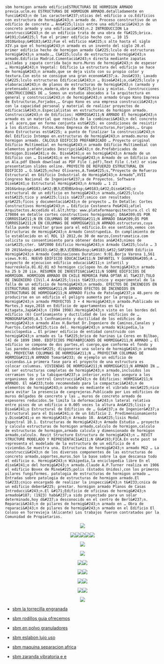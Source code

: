 
```
sbm hormigon armado edificioESTRUCTURAS DE HORMIGON ARMADO previa.uclm.es ESTRUCTURAS DE HORMIGON ARMADO.detalladamente en funci&#243;n de las caracter&#237;sticas del edificio a co.Edificios con estructura de hormig&#243;n armado de. Proceso constructivo de un edificio de concreto … An&#225;lisis entre una edificaci&#243;n de concreto armado y una edificaci&#243;n.2 INTRODUCCION La construcci&#243;n de un edificio trata de una obra de f&#225;brica. &#191;Cu&#225;l fue el primer edificio hecho con … 10 15 2010&nbsp;&#0183;&#32;Fue el edificio m&#225;s alto hasta el siglo XIV.ya que el hormig&#243;n armado es un invento del siglo 20.el primer edificio hecho de hormigon armado C&#225;lculo de estructuras hormig&#243;n armado.… C&#225;lculo de estructuras hormig&#243;n armado.Edificio Madrid.Cimentaci&#243;n directa mediante zapatas aisladas y zapata corrida bajo muro.Muros de hormig&#243;n de espesor … Hormig&#243;n Vegetal: Edificio La estructura del edificio se hace de hormig&#243;n armado,que se deja visto con su propio color y textura.Con esto se consigue una gran econom&#237;a. Jos&#233; Lavado C&#225;lculo estructuras Edificaci&#243;n … Dise&#241;o,c&#225;lculo y elaboraci&#243;n de planos de estructuras de hormig&#243;n (armado y pretensado),acero,madera,obra de f&#225;brica y mixtas. Construcciones CONSTRUCCIONES DE … Somos un estudio abocados a la arquitectura en general y construcci&#243;n de hormig&#243;n armado Grupo Kono Empresa de Estructuras,Forjados,… Grupo Kono es una empresa construcci&#243;n con la capacidad personal y material de realizar proyectos de edificaci&#243;n.Especialistas en estructuras de hormigon armado. Construcci&#243;n de Edificios: HORMIG&#211;N ARMADO El hormig&#243;n armado es un material que resulta de la combinaci&#243;n del concreto y el acero,que en forma conjunta est&#225; en condiciones de resistir a los distintos. Fotos.Kono Empresa de Estructuras,Forjados,… Grupo Kono Estructuras est&#225; a punto de finalizar la construcci&#243;n del Edificio Intempo en.estructuras de hormig&#243;n armado.muros de hormigon armado. CALCULO EDIFICIO PREFABRICADO … Proyecto original Edificio Multimedial en hormig&#243;n armado Edificio Multimedial con elementos prefabricados Descripci&#243;n de.Prefabricados de Hormigon.Dise&#241;o de. Dise&#241;o en hormig&#243;n Armado de un Edificio con … Dise&#241;o en hormig&#243;n Armado de un Edificio con un Ala.pdf Ebook download as PDF File (.pdf),Text File (.txt) or view presentation slides online. PROYECTO DE REFUERZO ESTRUCTURAL EN EDIFICIO … G.S&#225;nchez Olivares,A.Tom&#225;s,“Proyecto de Refuerzo Estructural en Edificio Industrial de Hormig&#243;n Armado”,XVII Congreso Nacional de Ingenier&#237;a de Proyectos. Software Dise&#241;o Estructural Hormig&#243;n Armado … 1 21 2016&nbsp;&#0183;&#32;嵌入式视频&nbsp;&#0183;&#32;Dise&#241;o estructural de un edificio en hormig&#243;n armado,c&#225;lculo est&#225;tico y an&#225;lisis s&#237;smico con resultados gr&#225;ficos y documentaci&#243;n de proyecto … En Detalle: Cortes Constructivos Hormig&#243;n … Edificio Costanera Pe&#241;afiel Arquitectos.Accedido el.&lt;http: www.plataformaarquitectura.cl cl 02 179804 en detalle cortes constructivos hormigon&gt; DA&#209;OS POR CORROSI&#211;N EN COLUMNAS DE HORMIG&#211;N ARMADO DA&#209;OS POR CORROSI&#211;N EN COLUMNAS DE HORMIG&#211;N ARMADO.estructuras,cuya falla puede resultar grave para el edificio.En ese sentido,vemos con Estructuras de Hormig&#243;n Armado Construpedia. En cumplimiento de lo establecido en el RDL 13 2012,de 30 de marzo,Construmatica.com solicita su consentimiento para obtener datos an&#243;nimos de car&#225;cter. SAP2000 Edificio Hormig&#243;n Armado C&#225;lculo … 3 19 2015&nbsp;&#0183;&#32;嵌入式视频&nbsp;&#0183;&#32;SAP2000 Edificio Hormig&#243;n Armado Combinaciones Duration: 9:01.Borja Varona 1,561 views.9:01. NUEVO EDIFICIO EDUCACI&#211;N INFANTIL Y GUARDER&#205;A … proyecto de ejecucion edificio educaci&#211;n infantil y haurreskola.01.02.01 m3 hormigon ciclopeo hn.de hormig&#243;n armado ha 25 b 20 iia. RESUMEN DE INVESTIGACi&#211;N SOBRE EDIFICIOS DE HORMIGON. HORMIGON ARMADO EN CHILE MEMORIA PARA OPTAR Al T&#237;TULO DE INGENIERO CIVil.4 An&#225;lisis t&#233;cnico y experimental de la falla de un edificio de hormig&#243;n armado. EFECTOS DE INCENDIOS EN ESTRUCTURAS DE HORMIG&#211;N ARMADO EFECTOS DE INCENDIOS EN ESTRUCTURAS DE HORMIG&#211;N ARMADO Ficha de Patolog&#237;a 48.pero de producirse en un edificio el peligro aumenta por la propia … Hormig&#243;n armado PROYECTOS 3 + 4 Hormig&#243;n armado.Publicado en Martes,3 mayo,2016 en Edificio de apartamentos en Gifu Kitagata,Jap&#243;n (1994 1998).Hormig&#243;n visto en los bordes del edificio (6) Confinamiento y ductilidad de los edificios de … MONOGRAF&#205;A.5 Conﬁnamiento y ductilidad de los ediﬁcios de hormig&#243;n armado Alex H.Barbat Dr.Ingeniero de Caminos,Canales y Puertos.Catedr&#225;tico del. Hormig&#243;n armado Wikipedia,la enciclopedia … El primer edificio de entidad construido con hormig&#243;n armado es la f&#225;brica de harinas La Ceres en Bilbao,[4] de 1899 1900. EDIFICIOS PREFABRICADOS DE HORMIG&#211;N ARMADO … El edificio se compone de dos partes,el cuerpo,que conforma el fondo y las paredes.deber&#225; disponerse una solera de hormig&#243;n armado de. PROYECTAR COLUMNAS DE HORMIG&#211;N … PROYECTAR COLUMNAS DE HORMIG&#211;N ARMADO Tomar&#233; de ejemplo un edificio de viviendas.La primera fase para el proyecto de una estructura es colocar columnas. VIVIENDAS DE HORMIG&#211;N HORMIG&#211;N ARMADO IN … Al ser estructuras completas de hormig&#243;n armado,incluidos los cerramien tos y la tabiquer&#237;a interior,esto les asegura a los organismos de control Construcci&#243;n de Edificios: HORMIG&#211;N ARMADO. El m&#233;todo recomendado para la compactaci&#243;n de elementos de hormig&#243;n armado es mediante el vibrado mec&#225;nico para evitar la presencia de cangrejeras.Publicado por Los edificios de muros delgados de concreto y las … muros de concreto armado de espesores reducidos.Se limita la deformaci&#243;n lateral relativa entre pisos de un edificio a 0.005 veces la altura An&#225;lisis y Dise&#241;o Estructural de Edificios de … Gu&#237;a de Ingenier&#237;a Estructural para el Dise&#241;o de un Edificio 2. Predimensionamiento y.Dise&#241;o en Hormig&#243;n Armado 10. An&#225;lisis Modal Espectral 10.1. Estructuras de Hormig&#243;n Armado Estudio … proyecto y calculo estructuras de hormigon armado,calculo de hormigon,calculo de estructuras de hormigon,armado calculo y dimensionado de hormigon armado,calculo. Revit Structure Estructura de hormig&#243;n … REVIT STRUCTURE MODELADO Y REPRESENTACI&#211;N GR&#193;FICA.En este post se representa el modelado de la estructura de un edificio de 4 viviendas.Se muestra una. Estructuras de hormig&#243;n armado MG2 … La construcci&#243;n de los diversos componentes de las estructuras de concreto armado,soportes,muros.Son la base sobre la que descansa todo el edificio o. Hormig&#243;n Wikipedia,la enciclopedia libre En el dise&#241;o del hormig&#243;n armado.Claude A.P.Turner realiza en 1906 el edificio Bovex de Mine&#225;polis (Estados Unidos),con los primeros pilares fungiformes. patologia de estructuras de hormigon armado … Entradas sobre patologia de estructuras de hormigon armado.El t&#233;cnico encargado de realizar la inspecci&#243;n t&#233;cnica de un edificio deber&#225; prestar. hormigon armado Planos de Casas Introducci&#243;n.El &#171;Edificio de oficinas de hormig&#243;n armado&#187; (1923) hab&#237;a sido proyectado para un solar determinado,hoy d&#237;a desconocido en el centro de Berl&#237;n. Reparaci&#243;n de pilares de hormig&#243;n armado en … Obra de reparaci&#243;n de pilares de hormig&#243;n armado en el Edificio El Coloso en Torrevieja (Alicante) Los trabajos fueron contratados por la Comunidad de Propietarios. 
```

<div align="center">

<a href="https://es-crusher.shibang-china.com/github&k=sbm+hormigon+armado+edificio"><img src="https://static.shibang-china.com/es/crusher/logo.jpg"></a>

<a href="https://es-crusher.shibang-china.com/github&k=sbm+hormigon+armado+edificio"><img src="https://static.shibang-china.com/es/crusher/index.jpg"></a><a href="https://es-crusher.shibang-china.com/material.htmlgithub&k=sbm+hormigon+armado+edificio"><img src="https://static.shibang-china.com/es/crusher/material.jpg"></a><a href="https://es-crusher.shibang-china.com/application.htmlgithub&k=sbm+hormigon+armado+edificio"><img src="https://static.shibang-china.com/es/crusher/application.jpg"></a><a href="https://es-crusher.shibang-china.com/aboutus.htmlgithub&k=sbm+hormigon+armado+edificio"><img src="https://static.shibang-china.com/es/crusher/aboutus.jpg"></a><a href="https://es-crusher.shibang-china.com/contact.htmlgithub&k=sbm+hormigon+armado+edificio"><img src="https://static.shibang-china.com/es/crusher/contact.jpg"></a>

<a href="https://es-crusher.shibang-china.com/github&k=sbm+hormigon+armado+edificio"><img src="https://static.shibang-china.com/es/crusher/banner.jpg"></a>

<a href="https://swt.shibang-china.com/github&k=sbm+hormigon+armado+edificio"><img src="https://static.shibang-china.com/es/crusher/text.jpg"></a>

<a href="https://swt.shibang-china.com/github&k=sbm+hormigon+armado+edificio"><img src="https://static.shibang-china.com/es/crusher/chat.jpg"></a><a href="https://es-crusher.shibang-china.com/contact.htmlgithub&k=sbm+hormigon+armado+edificio"><img src="https://static.shibang-china.com/es/crusher/message.jpg"></a>

<a href="https://es-crusher.shibang-china.com/products/pe.htmlgithub&k=sbm+hormigon+armado+edificio"><img src="https://static.shibang-china.com/es/crusher/pe.jpg"></a><a href="https://es-crusher.shibang-china.com/products/pf.htmlgithub&k=sbm+hormigon+armado+edificio"><img src="https://static.shibang-china.com/es/crusher/pf.jpg"></a>

<a href="https://es-crusher.shibang-china.com/products/hpt.htmlgithub&k=sbm+hormigon+armado+edificio"><img src="https://static.shibang-china.com/es/crusher/hpt.jpg"></a><a href="https://es-crusher.shibang-china.com/products/vsi.htmlgithub&k=sbm+hormigon+armado+edificio"><img src="https://static.shibang-china.com/es/crusher/vsi.jpg"></a>

<a href="https://es-crusher.shibang-china.com/products/klv.htmlgithub&k=sbm+hormigon+armado+edificio"><img src="https://static.shibang-china.com/es/crusher/klv.jpg"></a><a href="https://es-crusher.shibang-china.com/products/portable.htmlgithub&k=sbm+hormigon+armado+edificio"><img src="https://static.shibang-china.com/es/crusher/portable.jpg"></a>

<a href="https://swt.shibang-china.com/github&k=sbm+hormigon+armado+edificio"><img src="https://static.shibang-china.com/es/crusher/case.jpg"></a>

</div>


* [sbm la torrecilla engranada](sbm%20la%20torrecilla%20engranada.md)

* [sbm rodillos guia ofrecemos](sbm%20rodillos%20guia%20ofrecemos.md)

* [sbm en polvo granuladores](sbm%20en%20polvo%20granuladores.md)

* [sbm eslabon lujo uso](sbm%20eslabon%20lujo%20uso.md)

* [sbm maquina separacion africa](sbm%20maquina%20separacion%20africa.md)

* [sbm zaranda vibratoria e e ](sbm%20zaranda%20vibratoria%20e%20e%20.md)